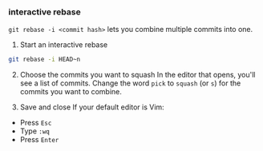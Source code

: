 ### interactive rebase

`git rebase -i <commit hash>` lets you combine multiple commits into one.

1. Start an interactive rebase
```bash
git rebase -i HEAD~n
```

2. Choose the commits you want to squash
In the editor that opens, you'll see a list of commits. Change the word `pick` to `squash` (or `s`) for the commits you want to combine.

3. Save and close
If your default editor is Vim:

- Press `Esc`
- Type `:wq`
- Press `Enter`